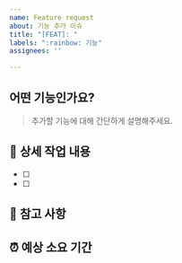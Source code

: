 ```yaml
---
name: Feature request
about: 기능 추가 이슈
title: "[FEAT]: "
labels: ":rainbow: 기능"
assignees: ''

---
```


## 어떤 기능인가요?
> 추가할 기능에 대해 간단하게 설명해주세요.


## 🔨 상세 작업 내용

- [ ] 
- [ ] 

## 📄 참고 사항

## ⏰ 예상 소요 기간

